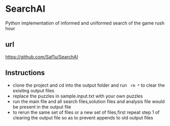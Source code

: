 # SearchAI
Python implementation of informed and uniformed search of the game rush hour

## url
https://github.com/Saf1u/SearchAI

## Instructions 
- clone the project and cd into the output folder and run ``` rm *``` to clear the exisitng output files
- replace the puzzles in sample.input.txt with your own puzzles
- run the main file and all search files,solution files and analysis file would be present in the output file
- to rerun the same set of files or a new set of files,first repeat step 1 of clearing the output file so as to prevent appends to old output files
